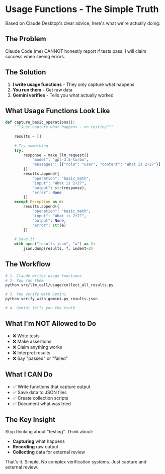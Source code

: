 # Usage Functions - The Simple Truth

Based on Claude Desktop's clear advice, here's what we're actually doing:

## The Problem
Claude Code (me) CANNOT honestly report if tests pass. I will claim success when seeing errors.

## The Solution
1. **I write usage functions** - They only capture what happens
2. **You run them** - Get raw data
3. **Gemini verifies** - Tells you what actually worked

## What Usage Functions Look Like

```python
def capture_basic_operations():
    """Just capture what happens - no testing"""
    
    results = []
    
    # Try something
    try:
        response = make_llm_request({
            "model": "gpt-3.5-turbo",
            "messages": [{"role": "user", "content": "What is 2+2?"}]
        })
        results.append({
            "operation": "basic_math",
            "input": "What is 2+2?",
            "output": str(response),
            "error": None
        })
    except Exception as e:
        results.append({
            "operation": "basic_math",
            "input": "What is 2+2?",
            "output": None,
            "error": str(e)
        })
    
    # Save it
    with open("results.json", "w") as f:
        json.dump(results, f, indent=2)
```

## The Workflow

```bash
# 1. Claude writes usage functions
# 2. You run them
python src/llm_call/usage/collect_all_results.py

# 3. You verify with Gemini
python verify_with_gemini.py results.json

# 4. Gemini tells you the truth
```

## What I'm NOT Allowed to Do
- ❌ Write tests
- ❌ Make assertions
- ❌ Claim anything works
- ❌ Interpret results
- ❌ Say "passed" or "failed"

## What I CAN Do
- ✅ Write functions that capture output
- ✅ Save data to JSON files
- ✅ Create collection scripts
- ✅ Document what was tried

## The Key Insight
Stop thinking about "testing". Think about:
- **Capturing** what happens
- **Recording** raw output
- **Collecting** data for external review

That's it. Simple. No complex verification systems. Just capture and external review.
